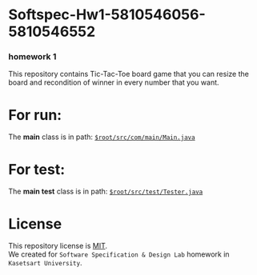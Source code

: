 # Softspec-Hw1-5810546056-5810546552
### homework 1
This repository contains Tic-Tac-Toe board game that you can resize the board and recondition of winner in every number that you want.

# For run:
The **main** class is in path: [`$root/src/com/main/Main.java`](https://github.com/Bubblebitoey/Softspec-Hw1-5810546056-5810546552/tree/master/src/com/main/Main.java)

# For test:
The **main test** class is in path: [`$root/src/test/Tester.java`](https://github.com/Bubblebitoey/Softspec-Hw1-5810546056-5810546552/blob/master/src/test/Tester.java)

# License
This repository license is [MIT](https://github.com/Bubblebitoey/Softspec-Hw1-5810546056-5810546552/blob/master/LICENSE).  
We created for `Software Specification & Design Lab` homework in `Kasetsart University`.
